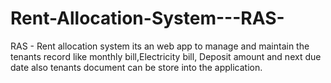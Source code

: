 # Rent-Allocation-System---RAS-
RAS - Rent allocation system its an web app to manage and maintain the tenants record like monthly bill,Electricity bill, Deposit amount and next due date also tenants document can be store into the application.
